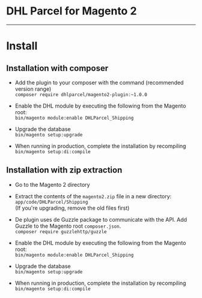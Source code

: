 # DHL Parcel for Magento 2
---------------------------

# Install

## Installation with composer
- Add the plugin to your composer with the command (recommended version range)  
`composer require dhlparcel/magento2-plugin:~1.0.0`

- Enable the DHL module by executing the following from the Magento root:  
`bin/magento module:enable DHLParcel_Shipping`

- Upgrade the database  
`bin/magento setup:upgrade`

- When running in production, complete the installation by recompiling  
`bin/magento setup:di:compile`

## Installation with zip extraction
- Go to the Magento 2 directory

- Extract the contents of the `magento2.zip` file in a new directory: `app/code/DHLParcel/Shipping`  
(If you're upgrading, remove the old files first)

- De plugin uses de Guzzle package to communicate with the API. Add Guzzle to the Magento root `composer.json`.  
`composer require guzzlehttp/guzzle`

- Enable the DHL module by executing the following from the Magento root:  
`bin/magento module:enable DHLParcel_Shipping`

- Upgrade the database  
`bin/magento setup:upgrade`

- When running in production, complete the installation by recompiling  
`bin/magento setup:di:compile`
